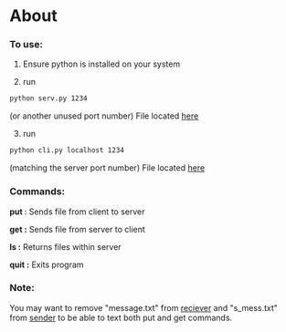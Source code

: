 # About

### To use:

1. Ensure python is installed on your system

2. run
```sh
python serv.py 1234
```
(or another unused port number) File located [here](/receiver)

3. run
```sh
python cli.py localhost 1234
```
(matching the server port number) File located [here](/sender)


### Commands:

**put <filename>** : Sends file from client to server

**get <filename> :** Sends file from server to client

**ls :** Returns files within server

**quit :** Exits program


### Note:

You may want to remove "message.txt" from [reciever](/receiver) and "s_mess.txt"
from [sender](/sender) to be able to text both put and get commands.
